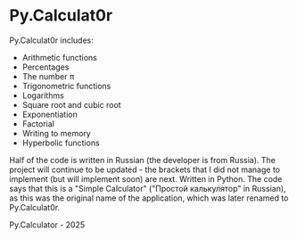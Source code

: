 # Py.Calculat0r
Py.Calculat0r includes:
- Arithmetic functions
- Percentages
- The number π
- Trigonometric functions
- Logarithms
- Square root and cubic root
- Exponentiation
- Factorial
- Writing to memory
- Hyperbolic functions

Half of the code is written in Russian (the developer is from Russia). The project will continue to be updated - the brackets that I did not manage to implement (but will implement soon) are next. 
Written in Python.
The code says that this is a "Simple Calculator" ("Простой калькулятор" in Russian), as this was the original name of the application, which was later renamed to Py.Calculat0r.

Py.Calculator - 2025
